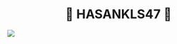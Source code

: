 <h1 align="center">👑 HASANKLS47 👑</h1>

<a href="https://discord.com/users/688863176850145424"><img src="https://cdn.discordapp.com/attachments/895715210130751489/902529579976101898/ddd.PNG"></a>
